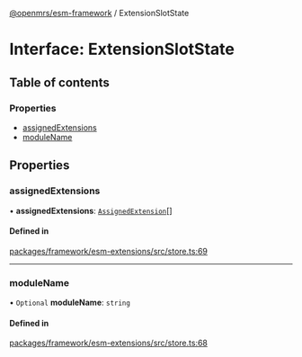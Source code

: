 [@openmrs/esm-framework](../API.md) / ExtensionSlotState

# Interface: ExtensionSlotState

## Table of contents

### Properties

- [assignedExtensions](ExtensionSlotState.md#assignedextensions)
- [moduleName](ExtensionSlotState.md#modulename)

## Properties

### assignedExtensions

• **assignedExtensions**: [`AssignedExtension`](AssignedExtension.md)[]

#### Defined in

[packages/framework/esm-extensions/src/store.ts:69](https://github.com/openmrs/openmrs-esm-core/blob/master/packages/framework/esm-extensions/src/store.ts#L69)

___

### moduleName

• `Optional` **moduleName**: `string`

#### Defined in

[packages/framework/esm-extensions/src/store.ts:68](https://github.com/openmrs/openmrs-esm-core/blob/master/packages/framework/esm-extensions/src/store.ts#L68)
